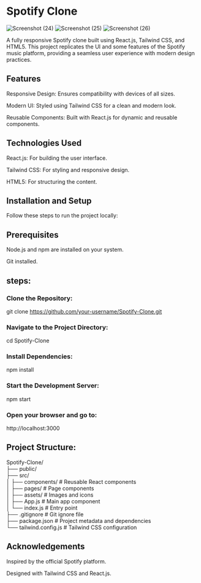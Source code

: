 # Spotify Clone
![Screenshot (24)](https://github.com/user-attachments/assets/e14a2139-4b37-4df9-b213-f8ab3b294e9a)
![Screenshot (25)](https://github.com/user-attachments/assets/b8059527-efcb-48da-894f-4ce50ff6118d)
![Screenshot (26)](https://github.com/user-attachments/assets/9fa64e71-8db6-47d2-a64a-69a5923076ac)



A fully responsive Spotify clone built using React.js, Tailwind CSS, and HTML5. This project replicates the UI and some features of the Spotify music platform, providing a seamless user experience with modern design practices.

## Features

Responsive Design: Ensures compatibility with devices of all sizes.

Modern UI: Styled using Tailwind CSS for a clean and modern look.

Reusable Components: Built with React.js for dynamic and reusable components.

## Technologies Used

React.js: For building the user interface.

Tailwind CSS: For styling and responsive design.

HTML5: For structuring the content.

## Installation and Setup

Follow these steps to run the project locally:

## Prerequisites

Node.js and npm are installed on your system.

Git installed.
## steps:
### Clone the Repository:
git clone https://github.com/your-username/Spotify-Clone.git
### Navigate to the Project Directory:
cd Spotify-Clone
### Install Dependencies:
npm install
### Start the Development Server:
npm start
### Open your browser and go to:
http://localhost:3000
## Project Structure:
Spotify-Clone/<br/>
├── public/<br/>
├── src/<br/>
│   ├── components/      # Reusable React components<br/>
│   ├── pages/           # Page components<br/>
│   ├── assets/          # Images and icons<br/>
│   ├── App.js           # Main app component<br/>
│   └── index.js         # Entry point<br/>
├── .gitignore           # Git ignore file<br/>
├── package.json         # Project metadata and dependencies<br/>
└── tailwind.config.js   # Tailwind CSS configuration<br/>


## Acknowledgements

Inspired by the official Spotify platform.

Designed with Tailwind CSS and React.js.


